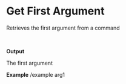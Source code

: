 # Get First Argument 

Retrieves the first argument from a command 

<br>

**Output**

The first argument
<br>

**Example**
/example arg1 
